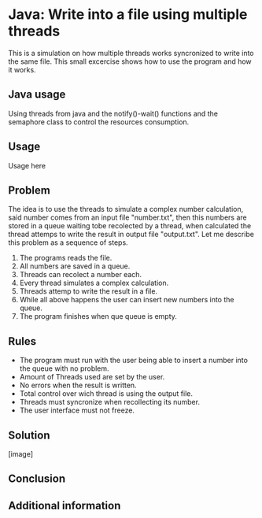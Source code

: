 # Java: Write into a file using multiple threads
This is a simulation on how multiple threads works syncronized to write into the same file. This small excercise shows how to use the program and how it works.

## Java usage
Using threads from java and the notify()-wait() functions and the semaphore class to control the resources consumption. 

## Usage
Usage here

## Problem
The idea is to use the threads to simulate a complex number calculation, said number comes from an input file "number.txt", then this numbers are stored in a queue waiting tobe recolected by a thread, when calculated the thread attemps to write the result in output file "output.txt". Let me describe this problem as a sequence of steps.
1. The programs reads the file.
2. All numbers are saved in a queue.
3. Threads can recolect a number each.
4. Every thread simulates a complex calculation.
5. Threads attemp to write the result in a file.
6. While all above happens the user can insert new numbers into the queue.
7. The program finishes when que queue is empty.

## Rules
 * The program must run with the user being able to insert a number into the queue with no problem. 
 * Amount of Threads used are set by the user.
 * No errors when the result is written.
 * Total control over wich thread is using the output file.
 * Threads must syncronize when recollecting its number.
 * The user interface must not freeze.

## Solution
[image]

## Conclusion

## Additional information
